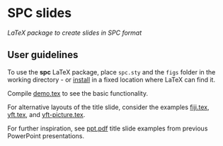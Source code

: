 # SPC slides

*LaTeX package to create slides in SPC format*

## User guidelines

To use the **spc** LaTeX package, place `spc.sty` and the `figs` folder in the
working directory - or [install](INSTALL.md) in a fixed location where LaTeX can
find it.

Compile [demo.tex](doc/demo.tex) to see the basic functionality.

For alternative layouts of the title slide, consider the examples
[fiji.tex](etc/alt-layout/fiji.tex), [yft.tex](etc/alt-layout/yft.tex), and
[yft-picture.tex](etc/alt-layout/yft-picture.tex).

For further inspiration, see [ppt.pdf](etc/ppt.pdf) title slide examples from
previous PowerPoint presentations.
